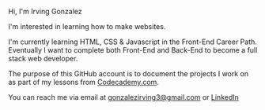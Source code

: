 Hi, I'm Irving Gonzalez

I'm interested in learning how to make websites.

I'm currently learning HTML, CSS & Javascript in the Front-End Career Path. Eventually I want to complete both Front-End and Back-End to become a full stack web developer.

The purpose of this GitHub account is to document the projects I work on as part of my lessons from [Codecademy.com](https://codecademy.com).

You can reach me via email at gonzalezirving3@gmail.com or [LinkedIn](https://www.linkedin.com/in/irving-gonzalez-78b97bb9/)